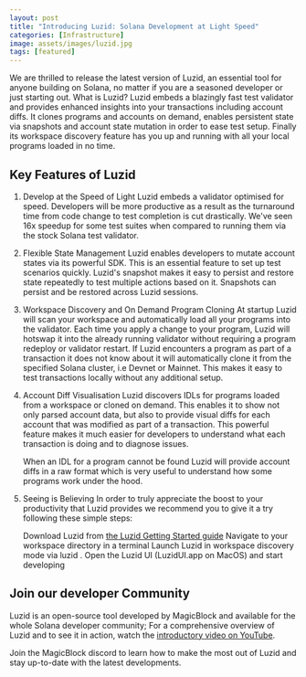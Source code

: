 ```yaml
---
layout: post
title: "Introducing Luzid: Solana Development at Light Speed"
categories: [Infrastructure]
image: assets/images/luzid.jpg
tags: [featured]
---
```


We are thrilled to release the latest version of Luzid, an essential tool for anyone building on Solana, no matter if you are a seasoned developer or just starting out.
What is Luzid?
Luzid embeds a blazingly fast test validator and provides enhanced insights into your transactions including account diffs. It clones programs and accounts on demand, enables persistent state via snapshots and account state mutation in order to ease test setup.
Finally its workspace discovery feature has you up and running with all your local programs loaded in no time.

## Key Features of Luzid
1. Develop at the Speed of Light
   Luzid embeds a validator optimised for speed. Developers will be more productive as a result as the turnaround time from code change to test completion is cut drastically. We've seen 16x speedup for some test suites when compared to running them via the stock Solana test validator.

2. Flexible State Management
   Luzid enables developers to mutate account states via its powerful SDK. This is an essential feature to set up test scenarios quickly. Luzid's snapshot makes it easy to persist and restore state repeatedly to test multiple actions based on it. Snapshots can persist and be restored across Luzid sessions.

3. Workspace Discovery and On Demand Program Cloning
   At startup Luzid will scan your workspace and automatically load all your programs into the validator. Each time you apply a change to your program, Luzid will hotswap it into the already running validator without requiring a program redeploy or validator restart.
   If Luzid encounters a program as part of a transaction it does not know about it will automatically clone it from the specified Solana cluster, i.e Devnet or Mainnet. This makes it easy to test transactions locally without any additional setup.

4. Account Diff Visualisation
   Luzid discovers IDLs for programs loaded from a workspace or cloned on demand. This enables it to show not only parsed account data, but also to provide visual diffs for each
   account that was modified as part of a transaction. This powerful feature makes it much easier for developers to understand what each transaction is doing and to diagnose issues.
   
   When an IDL for a program cannot be found Luzid will provide account diffs in a raw format
   which is very useful to understand how some programs work under the hood.

5. Seeing is Believing
   In order to truly appreciate the boost to your productivity that Luzid provides we recommend
   you to give it a try following these simple steps:
   
   Download Luzid from [the Luzid Getting Started guide](https://luzid.app/docs/getting-started/installation/)
   Navigate to your workspace directory in a terminal
   Launch Luzid in workspace discovery mode via luzid .
   Open the Luzid UI (LuzidUI.app on MacOS) and start developing

## Join our developer Community

Luzid is an open-source tool developed by MagicBlock and available for the whole Solana developer community; For a comprehensive overview of Luzid and to see it in action, watch the [introductory video on YouTube](https://www.youtube.com/watch?v=3J_42C6xuNM).

Join the MagicBlock discord to learn how to make the most out of Luzid and stay up-to-date with the latest developments. 
